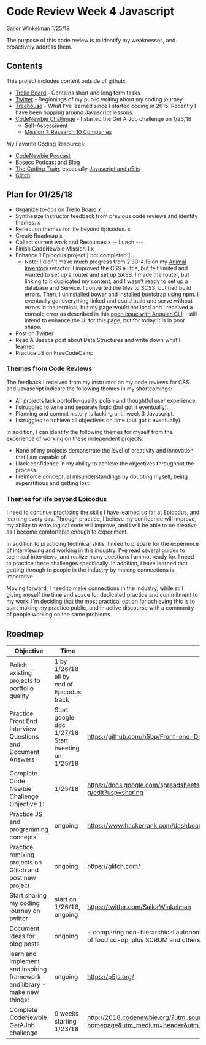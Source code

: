 # Code Review Week 4 Javascript
Sailor Winkelman 1/25/18

The purpose of this code review is to identify my weaknesses, and proactively address them.

## Contents

This project includes content outside of github:
* [Trello Board](https://trello.com/b/B7dYMhYH) - Contains short and long term tasks
* [Twitter](https://twitter.com/SailorWinkelman) - Beginnings of my public writing about my coding journey
* [Treehouse](https://teamtreehouse.com/sailorwinkelman) - What I've learned since I started coding in 2015. Recently I have been hopping around Javascript lessons.
* [CodeNewbie Challenge](https://www.codenewbie.org/) - I started the Get A Job challenge on 1/23/18
  * [Self-Assessment](https://twitter.com/SailorWinkelman/status/956051497137197060)
  * [Mission 1: Research 10 Companies](https://docs.google.com/spreadsheets/d/1m6CU9kOp1OIj-qI3sSoFXLePX2qAhFZFNULS6LLgP-g/edit?usp=sharing)

My Favorite Coding Resources:
* [CodeNewbie Podcast](https://www.codenewbie.org/podcast)
* [Basecs Podcast](https://www.codenewbie.org/basecs) and [Blog](https://medium.com/basecs)
* [The Coding Train](https://www.youtube.com/channel/UCvjgXvBlbQiydffZU7m1_aw), especially [Javascript and p5.js](https://www.youtube.com/user/shiffman/playlists?shelf_id=14&view=50&sort=dd)
* [Glitch](https://glitch.com/)



## Plan for 01/25/18

* Organize to-dos on [Trello Board](https://trello.com/b/B7dYMhYH) x
* Synthesize instructor feedback from previous code reviews and identify themes. x
* Reflect on themes for life beyond Epicodus. x
* Create Roadmap x
* Collect current work and Resources x
-- Lunch ---
* Finish CodeNewbie Mission 1 x
* Enhance 1 Epicodus project [ not completed ]
  * Note: I didn't make much progress from 2.30-4.15 on my [Animal Inventory](https://github.com/sailor27/animal-inventory) refactor. I improved the CSS a little, but felt limited and wanted to set up a router and set up SASS. I made the router, but linking to it duplicated my content, and I wasn't ready to set up a database and Service. I converted the files to SCSS, but had build errors. Then, I uninstalled bower and installed bootstrap using npm. I eventually got everything linked and could build and serve without errors in the terminal, but my page would not load and I received a console error as described in this [open issue with Angular-CLI](https://github.com/angular/angular-cli/issues/7245). I still intend to enhance the UI for this page, but for today it is in poor shape.
* Post on Twitter
* Read A Basecs post about Data Structures and write down what I learned
* Practice JS on FreeCodeCamp


### Themes from Code Reviews

The feedback I received from my instructor on my code reviews for CSS and Javascript indicate the following themes in my shortcomings:

* All projects lack portoflio-quality polish and thoughtful user experience.
* I struggled to write and separate logic (but got it eventually).
* Planning and commit history is lacking until week 3 Javascript.
* I struggled to achieve all objectives on time (but got it eventually).

In addition, I can identify the following themes for myself from the experience of working on these independent projects:

* None of my projects demonstrate the level of creativity and innovation that I am capable of.
* I lack confidence in my ability to achieve the objectives throughout the process.
* I reinforce conceptual misunderstandings by doubting myself, being superstitious and getting lost.


### Themes for life beyond Epicodus

I need to continue practicing the skills I have learned so far at Epicodus, and learning every day. Through practice, I believe my confidence will improve, my ability to write logical code will improve, and I will be able to be creative as I become comfortable enough to experiment.

In addition to practicing technical skills, I need to prepare for the experience of interviewing and working in this industry. I've read several guides to technical interviews, and realize many questions I am not ready for. I need to practice these challenges specifically. In addition, I have learned that getting through to people in the industry by making connections is imperative.

Moving forward, I need to make connections in the industry, while still giving myself the time and space for dedicated practice and commitment to my work. I'm deciding that the most practical option for achieving this is to start making my practice public, and in active discourse with a community of people working on the same problems.

## Roadmap
| Objective                                                                  | Time                                               | Resources                                                                                                                            | Notes                      |
|----------------------------------------------------------------------------|----------------------------------------------------|--------------------------------------------------------------------------------------------------------------------------------------|----------------------------|
| Polish existing projects to portfolio quality                              | 1 by 1/26/18 all by end of Epicodus track          |                                                                                                                                      |                            |
| Practice Front End Interview Questions and Document Answers                | Start google doc 1/27/18 Start tweeting on 1/25/18 | https://github.com/h5bp/Front-end-Developer-Interview-Questions                                                                      |                            |
| Complete Code Newbie Challenge Objective 1:                                | 1/25/18                                            | https://docs.google.com/spreadsheets/d/1m6CU9kOp1OIj-qI3sSoFXLePX2qAhFZFNULS6LLgP-g/edit?usp=sharing                                 |                            |
| Practice JS and programming concepts                                       | ongoing                                            | https://www.hackerrank.com/dashboard                                                                                                 |                            |
| Practice remixing projects on Glitch and post new project                  | ongoing                                            | https://glitch.com/                                                                                                                  |                            |
| Start sharing my coding journey on twitter                                 | start on 1/26/18, ongoing                          | https://twitter.com/SailorWinkelman                                                                                                  |                            |
| Document ideas for blog posts                                              | ongoing                                            | - comparing non-hierarchical autonomous team structures (experience from collective management of food co-op, plus SCRUM and others) |                            |
| learn and implement and inspiring framework and library - make new things! | ongoing                                            | https://p5js.org/                                                                                                                    | add to tamagotchi project! |
| Complete CodeNewbie GetAJob challenge                                      | 9 weeks starting 1/23/18                           | http://2018.codenewbie.org/?utm_source=cn-homepage&utm_medium=header&utm_campaign=cnc2018&utm_term=codenewbie&utm_content=all        |                            |
